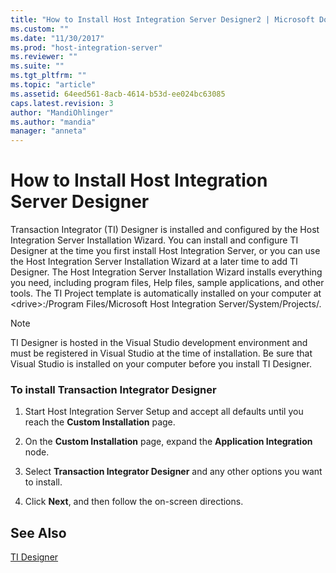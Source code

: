```yaml
---
title: "How to Install Host Integration Server Designer2 | Microsoft Docs"
ms.custom: ""
ms.date: "11/30/2017"
ms.prod: "host-integration-server"
ms.reviewer: ""
ms.suite: ""
ms.tgt_pltfrm: ""
ms.topic: "article"
ms.assetid: 64eed561-8acb-4614-b53d-ee024bc63085
caps.latest.revision: 3
author: "MandiOhlinger"
ms.author: "mandia"
manager: "anneta"
---
```

# How to Install Host Integration Server Designer
Transaction Integrator (TI) Designer is installed and configured by the Host Integration Server Installation Wizard. You can install and configure TI Designer at the time you first install Host Integration Server, or you can use the Host Integration Server Installation Wizard at a later time to add TI Designer. The Host Integration Server Installation Wizard installs everything you need, including program files, Help files, sample applications, and other tools. The TI Project template is automatically installed on your computer at \<drive>:/Program Files/Microsoft Host Integration Server/System/Projects/.  
  
> [!NOTE]
>  TI Designer is hosted in the Visual Studio development environment and must be registered in Visual Studio at the time of installation. Be sure that Visual Studio is installed on your computer before you install TI Designer.  
  
### To install Transaction Integrator Designer  
  
1.  Start Host Integration Server Setup and accept all defaults until you reach the **Custom Installation** page.  
  
2.  On the **Custom Installation** page, expand the **Application Integration** node.  
  
3.  Select **Transaction Integrator Designer** and any other options you want to install.  
  
4.  Click **Next**, and then follow the on-screen directions.  
  
## See Also  
 [TI Designer](./ti-designer2.md)